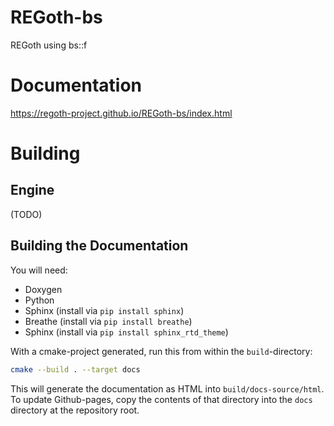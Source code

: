 # REGoth-bs
REGoth using bs::f

# Documentation

https://regoth-project.github.io/REGoth-bs/index.html

# Building

## Engine

(TODO)

## Building the Documentation

You will need:

 * Doxygen
 * Python
  * Sphinx (install via `pip install sphinx`)
  * Breathe (install via `pip install breathe`)
  * Sphinx (install via `pip install sphinx_rtd_theme`)

With a cmake-project generated, run this from within the `build`-directory:

```sh
cmake --build . --target docs
```

This will generate the documentation as HTML into `build/docs-source/html`. 
To update Github-pages, copy the contents of that directory into the `docs` directory at the repository root.
